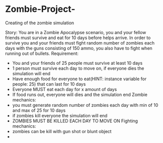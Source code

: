 # Zombie-Project-
Creating of the zombie simulation

Story: You are in a Zombie Apocalypse scenario, you and your fellow friends must survive and eat for 10 days before helps arrive. In order to survive you and your friends must fight random number of zombies each days with the guns consisting of 150 ammo, you also have to fight when running out of bullets.
Requirement:
  - You and your friends of 25 people must survive at least 10 days
  - 1 person must survive each day to move on, if everyone dies the simulation will end 
  - Have enough food for everyone to eat(HINT: instance variable for people: 25) that can last for 10 days 
  - Everyone MUST eat each day for x amount of days
  - If food runs out, everyone will dies and the simulation end 
Zombie mechanics:
  - you must generate random number of zombies each day with min of 10 and max of 25 for 10 days
  - if zombies kill everyone the simulation will end
  - ZOMBIES MUST BE KILLED EACH DAY TO MOVE ON
Fighting mechanics:
  - zombies can be kill with gun shot or blunt object 
  - 
 
